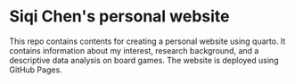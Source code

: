 
# Siqi Chen's personal website

This repo contains contents for creating a personal website using quarto.
It contains information about my interest, research background, and a descriptive data analysis on board games.
The website is deployed using GitHub Pages.





